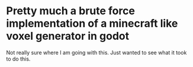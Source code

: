 # Pretty much a brute force implementation of a minecraft like voxel generator in godot

Not really sure where I am going with this. Just wanted to see what it took to do this.
